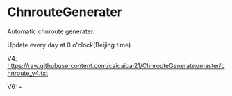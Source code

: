 # ChnrouteGenerater
Automatic chnroute generater.

Update every day at 0 o'clock(Beijing time) 

V4: https://raw.githubusercontent.com/caicaicai21/ChnrouteGenerater/master/chnroute_v4.txt

V6: ~
